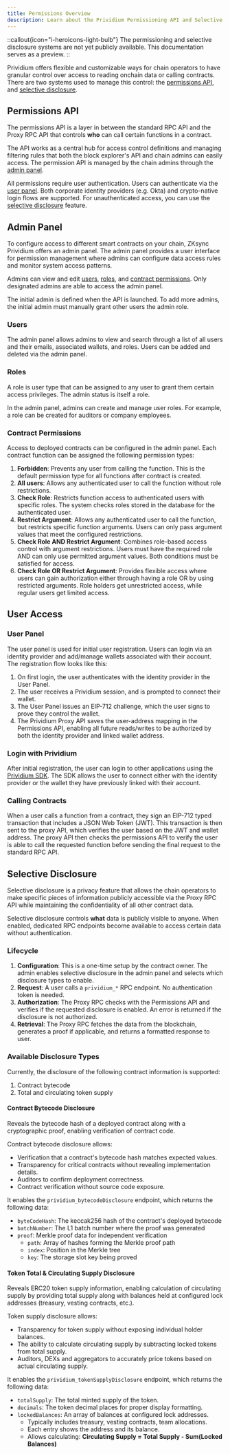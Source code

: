 ```yaml
---
title: Permissions Overview
description: Learn about the Prividium Permissioning API and Selective Disclosure.
---
```


::callout{icon="i-heroicons-light-bulb"}
The permissioning and selective disclosure systems are not yet publicly available.
This documentation serves as a preview.
::

Prividium offers flexible and customizable ways for chain operators to have granular control over access to reading onchain data or calling contracts.
There are two systems used to manage this control: the [permissions API](#permissions-api), and [selective disclosure](#selective-disclosure).

## Permissions API

The permissions API is a layer in between the standard RPC API and the Proxy RPC API that controls **who** can call certain functions in a contract.

The API works as a central hub for access control definitions and managing filtering rules
that both the block explorer's API and chain admins can easily access.
The permission API is managed by the chain admins through the [admin panel](#admin-panel).

All permissions require user authentication.
Users can authenticate via the [user panel](#user-panel).
Both corporate identity providers (e.g. Okta) and crypto-native login flows are supported.
For unauthenticated access, you can use the [selective disclosure](#selective-disclosure) feature.

## Admin Panel

To configure access to different smart contracts on your chain,
ZKsync Prividium offers an admin panel.
The admin panel provides a user interface for permission management where admins can configure data access rules and monitor system access patterns.

Admins can view and edit [users](#users), [roles](#roles), and [contract permissions](#contract-permissions).
Only designated admins are able to access the admin panel.

The initial admin is defined when the API is launched.
To add more admins, the initial admin must manually grant other users the admin role.

### Users

The admin panel allows admins to view and search through a list of all users and their emails, associated wallets, and roles.
Users can be added and deleted via the admin panel.

### Roles

A role is user type that can be assigned to any user to grant them certain access privileges.
The admin status is itself a role.

In the admin panel, admins can create and manage user roles.
For example, a role can be created for auditors or company employees.

### Contract Permissions

Access to deployed contracts can be configured in the admin panel.
Each contract function can be assigned the following permission types:

1. **Forbidden**: Prevents any user from calling the function. This is the default permission type for all functions
   after contract is created.
1. **All users**: Allows any authenticated user to call the function without role restrictions.
1. **Check Role**: Restricts function access to authenticated users with specific roles. The system checks roles
   stored in the database for the authenticated user.
1. **Restrict Argument**: Allows any authenticated user to call the function, but restricts specific function
   arguments. Users can only pass argument values that meet the configured restrictions.
1. **Check Role AND Restrict Argument**: Combines role-based access control with argument restrictions. Users must
   have the required role AND can only use permitted argument values. Both conditions must be satisfied for access.
1. **Check Role OR Restrict Argument**: Provides flexible access where users can gain authorization either through
   having a role OR by using restricted arguments. Role holders get unrestricted access, while regular users get limited
   access.

## User Access

### User Panel

The user panel is used for initial user registration.
Users can login via an identity provider and add/manage wallets associated with their account.
The registration flow looks like this:

1. On first login, the user authenticates with the identity provider in the User Panel.
1. The user receives a Prividium session, and is prompted to connect their wallet.
1. The User Panel issues an EIP-712 challenge, which the user signs to prove they control the wallet.
1. The Prividium Proxy API saves the user-address mapping in the Permissions API,
enabling all future reads/writes to be authorized by both the identity provider and linked wallet address.

### Login with Prividium

After initial registration, the user can login to other applications using the [Prividium SDK](/zk-stack/prividium/sdk).
The SDK allows the user to connect either with the identity provider or the wallet they have previously linked with their account.

### Calling Contracts

When a user calls a function from a contract, they sign an EIP-712 typed transaction that includes a JSON Web Token (JWT).
This transaction is then sent to the proxy API, which verifies the user based on the JWT and wallet address.
The proxy API then checks the permissions API to verify the user is able to call the requested function
before sending the final request to the standard RPC API.

## Selective Disclosure

Selective disclosure is a privacy feature that allows the chain operators to make specific pieces of information publicly
accessible via the Proxy RPC API while maintaining the confidentiality of all other contract data.

Selective disclosure controls **what** data is publicly visible to anyone.
When enabled, dedicated RPC endpoints become available to access certain data without authentication.

### Lifecycle

1. **Configuration**: This is a one-time setup by the contract owner.
   The admin enables selective disclosure in the admin panel and selects which disclosure types to enable.
1. **Request**: A user calls a `prividium_*` RPC endpoint. No authentication token is needed.
1. **Authorization**: The Proxy RPC checks with the Permissions API and verifies if the requested disclosure is enabled.
   An error is returned if the disclosure is not authorized.
1. **Retrieval**: The Proxy RPC fetches the data from the blockchain,
   generates a proof if applicable,
   and returns a formatted response to user.

### Available Disclosure Types

Currently, the disclosure of the following contract information is supported:

1. Contract bytecode
1. Total and circulating token supply

#### Contract Bytecode Disclosure

Reveals the bytecode hash of a deployed contract along with a cryptographic proof, enabling verification of contract
code.

Contract bytecode disclosure allows:

- Verification that a contract's bytecode hash matches expected values.
- Transparency for critical contracts without revealing implementation details.
- Auditors to confirm deployment correctness.
- Contract verification without source code exposure.

It enables the `prividium_bytecodeDisclosure` endpoint, which returns the following data:

- `byteCodeHash`: The keccak256 hash of the contract's deployed bytecode
- `batchNumber`: The L1 batch number where the proof was generated
- `proof`: Merkle proof data for independent verification
  - `path`: Array of hashes forming the Merkle proof path
  - `index`: Position in the Merkle tree
  - `key`: The storage slot key being proved

#### Token Total & Circulating Supply Disclosure

Reveals ERC20 token supply information, enabling calculation of circulating supply by providing total supply along with
balances held at configured lock addresses (treasury, vesting contracts, etc.).

Token supply disclosure allows:

- Transparency for token supply without exposing individual holder balances.
- The ability to calculate circulating supply by subtracting locked tokens from total supply.
- Auditors, DEXs and aggregators to accurately price tokens based on actual circulating supply.

It enables the `prividium_tokenSupplyDisclosure` endpoint, which returns the following data:

- `totalSupply`: The total minted supply of the token.
- `decimals`: The token decimal places for proper display formatting.
- `lockedBalances`: An array of balances at configured lock addresses.
  - Typically includes treasury, vesting contracts, team allocations.
  - Each entry shows the address and its balance.
  - Allows calculating: **Circulating Supply = Total Supply - Sum(Locked Balances)**

